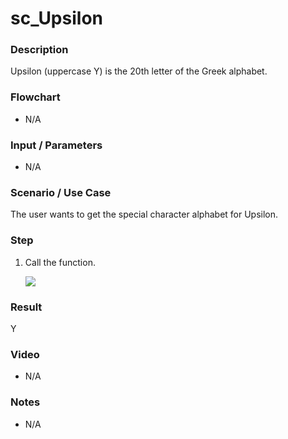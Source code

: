 # sc_Upsilon

### Description

Upsilon (uppercase Υ) is the 20th letter of the Greek alphabet.

### Flowchart

- N/A 

### Input / Parameters

- N/A

### Scenario / Use Case

The user wants to get the special character alphabet for Upsilon.

### Step

1. Call the function.
    
    ![](../../../../document/function/SpecialCharacter/sc_Upsilon/sc_Upsilon-step-1.png?raw=true)
 
### Result

Υ
 
### Video

- N/A

<!--[![Video](http://i.imgur.com/Ot5DWAW.png)](https://youtu.be/StTqXEQ2l-Y?t=35s)-->

### Notes

- N/A